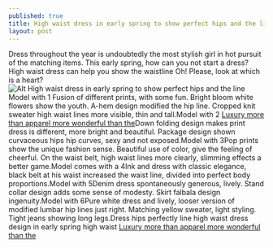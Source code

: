 ```yaml
---
published: true
title: High waist dress in early spring to show perfect hips and the line
layout: post
---
```

Dress throughout the year is undoubtedly the most stylish girl in hot pursuit of the matching items. This early spring, how can you not start a dress? High waist dress can help you show the waistline Oh! Please, look at which is a heart?![Alt High waist dress in early spring to show perfect hips and the line](https://c1.staticflickr.com/9/8867/28478818681_2cdc98a7fe_b.jpg)Model with 1 Fusion of different prints, with some fun. Bright bloom white flowers show the youth. A-hem design modified the hip line. Cropped knit sweater high waist lines more visible, thin and tall.Model with 2  [Luxury more than apparel more wonderful than the](http://www.jigcase.com/2016/06/23/luxury-more-than-apparel-more-wonderful-than-the-taste-of-france-cheese-stories/)Down folding design makes print dress is different, more bright and beautiful. Package design shown curvaceous hips hip curves, sexy and not exposed.Model with 3Pop prints show the unique fashion sense. Beautiful use of color, give the feeling of cheerful. On the waist belt, high waist lines more clearly, slimming effects a better game.Model comes with a 4Ink and dress with classic elegance, black belt at his waist increased the waist line, divided into perfect body proportions.Model with 5Denim dress spontaneously generous, lively. Stand collar design adds some sense of modesty. Skirt falbala design ingenuity.Model with 6Pure white dress and lively, looser version of modified lumbar hip lines just right. Matching yellow sweater, light styling. Tight jeans showing long legs.Dress hips perfectly line high waist dress design in early spring high waist [Luxury more than apparel more wonderful than the](http://www.jigcase.com/2016/06/23/luxury-more-than-apparel-more-wonderful-than-the-taste-of-france-cheese-stories/)